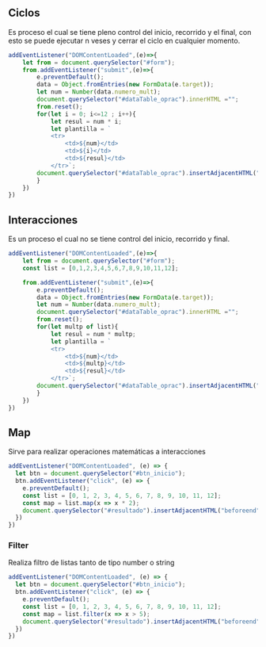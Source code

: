 ## Ciclos

Es proceso el cual se tiene pleno control del inicio, recorrido y el final, con esto se puede ejecutar n veses y cerrar el ciclo en cualquier momento.

```js
addEventListener("DOMContentLoaded",(e)=>{
    let from = document.querySelector("#form");  
    from.addEventListener("submit",(e)=>{
        e.preventDefault();
        data = Object.fromEntries(new FormData(e.target));
        let num = Number(data.numero_mult);
        document.querySelector("#dataTable_oprac").innerHTML ="";
        from.reset();
        for(let i = 0; i<=12 ; i++){
            let resul = num * i;
            let plantilla = `
            <tr>
                <td>${num}</td>
                <td>${i}</td>
                <td>${resul}</td>
            </tr>`;
        document.querySelector("#dataTable_oprac").insertAdjacentHTML("beforeend", plantilla);
        }
    })
})
```

## Interacciones

Es un proceso el cual no se tiene control del inicio, recorrido y final.

```js
addEventListener("DOMContentLoaded",(e)=>{
    let from = document.querySelector("#form");
    const list = [0,1,2,3,4,5,6,7,8,9,10,11,12];

    from.addEventListener("submit",(e)=>{
        e.preventDefault();
        data = Object.fromEntries(new FormData(e.target));
        let num = Number(data.numero_mult);
        document.querySelector("#dataTable_oprac").innerHTML ="";
        from.reset();
        for(let multp of list){
            let resul = num * multp;
            let plantilla = `
            <tr>
                <td>${num}</td>
                <td>${multp}</td>
                <td>${resul}</td>
            </tr>`;
        document.querySelector("#dataTable_oprac").insertAdjacentHTML("beforeend", plantilla);
        }
    })    
})
```

## Map

Sirve para realizar operaciones matemáticas a  interacciones 

```js
addEventListener("DOMContentLoaded", (e) => {
  let btn = document.querySelector("#btn_inicio");
  btn.addEventListener("click", (e) => {
​    e.preventDefault();
​    const list = [0, 1, 2, 3, 4, 5, 6, 7, 8, 9, 10, 11, 12];
​    const map = list.map(x => x * 2);
​    document.querySelector("#resultado").insertAdjacentHTML("beforeend", "<br></br>" + map);
  })
})
```

### Filter

Realiza filtro de listas tanto de tipo number o string

```js
addEventListener("DOMContentLoaded", (e) => {
  let btn = document.querySelector("#btn_inicio");
  btn.addEventListener("click", (e) => {
​    e.preventDefault();
​    const list = [0, 1, 2, 3, 4, 5, 6, 7, 8, 9, 10, 11, 12];
​    const map = list.filter(x => x > 5);
​    document.querySelector("#resultado").insertAdjacentHTML("beforeend", "<br></br>" + map);
  })
})
```

